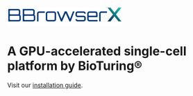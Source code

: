 ![Logo](logo.png)
# A GPU-accelerated single-cell platform by BioTuring&reg;
Visit our [installation guide](https://github.com/bioturing/bbrowserx-wiki/wiki/Installation-guide).